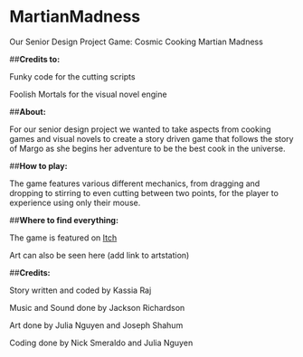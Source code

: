 # MartianMadness
Our Senior Design Project Game: Cosmic Cooking Martian Madness

##**Credits to:**

Funky code for the cutting scripts

Foolish Mortals for the visual novel engine

##**About:**

For our senior design project we wanted to take aspects from cooking games
and visual novels to create a story driven game that follows the story of Margo as she 
begins her adventure to be the best cook in the universe.

##**How to play:**

The game features various different mechanics, from dragging and dropping to stirring to even cutting between two points, for the player to experience using only their mouse.

##**Where to find everything:**

The game is featured on [Itch][1]

[1]: https://the-galactic-chefs.itch.io/cosmic-cooking-martian-madness-test "Itch"

Art can also be seen here (add link to artstation)

##**Credits:**

Story written and coded by Kassia Raj

Music and Sound done by Jackson Richardson

Art done by Julia Nguyen and Joseph Shahum

Coding done by Nick Smeraldo and Julia Nguyen
